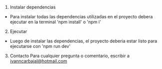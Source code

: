 1. Instalar dependencias
- Para instalar todas las dependencias utilizadas en el proyecto debera ejecutar en la terminal 'npm install' o 'npm i'

2. Ejecutar
- Luego de instalar las dependencias, el proyecto deberia estar listo para ejecutarse con 'npm run dev'

3. Contacto
Para cualquier pregunta o comentario, escribir a ivanncarbajal@hotmail.com